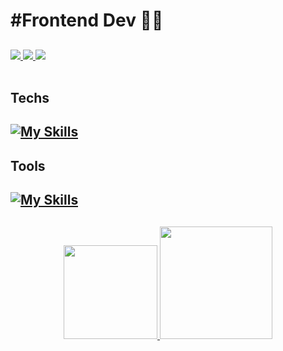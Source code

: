 # #Frontend Dev 🦄🌈
  
  ##
  <!--Para colocar as redes sociais
       https://dev.to/envoy_/150-badges-for-github-pnk tem imagens das redes, só fazer copy-past no src-->
  
 <div> 
  <a href="https://github.com/mellcosta" target="_blank">
         <img src="https://img.shields.io/badge/GitHub-100000?style=for-the-badge&logo=github&logoColor=white" target="_blank">
  </a>   
  <a href="https://www.linkedin.com/in/melissa-costa-71300a209?lipi=urn%3Ali%3Apage%3Ad_flagship3_profile_view_base_contact_details%3B2Df9dEU7Rl%2BWugKmLgwQfQ%3D%3D" target="_blank">
         <img src="https://img.shields.io/badge/-LinkedIn-%230077B5?style=for-the-badge&logo=linkedin&logoColor=white" target="_blank">
  </a>
        <a href="https://portfolio-mellcosta.vercel.app/" target="_blank">
               <img src="https://img.shields.io/badge/website-000000?style=for-the-badge&logo=About.me&logoColor=white" target="_blank">
        </a>
</div>  

<!-- Imagens das linguagens utilizadas
       no devicon tem todas as linguagens-->
  <div style="display: inline_block"><br>
  
  ## Techs
  ## [![My Skills](https://skillicons.dev/icons?i=html,css,js,ts,react,nodejs)](https://skillicons.dev)
  
  ## Tools
  ## [![My Skills](https://skillicons.dev/icons?i=vscode,figma,git)](https://skillicons.dev)


##

<!-- aqueles rectângulos de status 
     https://github.com/anuraghazra/github-readme-stats
     temas e outras cenas interessantes-->
     
<div align="center">
  <a href="https://github.com/mellcosta">
  <img height="150em" src="https://github-readme-stats.vercel.app/api?username=mellcosta&show_icons=true&theme=github_dark&include_all_commits=true&count_private=true"/>
  <img height="180em" src="https://github-readme-stats.vercel.app/api/top-langs/?username=mellcosta&layout=compact&langs_count=7&theme=react"/>
</div> 

